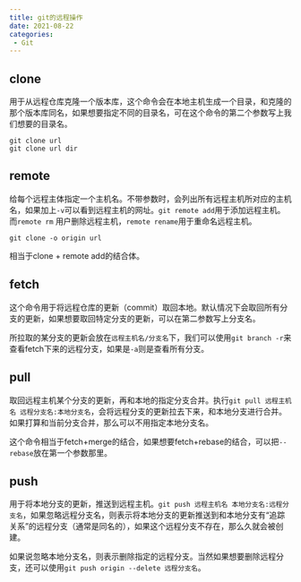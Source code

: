 ```yaml
---
title: git的远程操作
date: 2021-08-22
categories: 
 - Git
---
```



## clone
用于从远程仓库克隆一个版本库，这个命令会在本地主机生成一个目录，和克隆的那个版本库同名，如果想要指定不同的目录名，可在这个命令的第二个参数写上我们想要的目录名。

```shell
git clone url
git clone url dir
```

## remote
给每个远程主体指定一个主机名。不带参数时，会列出所有远程主机所对应的主机名，如果加上`-v`可以看到远程主机的网址。`git remote add`用于添加远程主机。而`remote rm` 用户删除远程主机，`remote rename`用于重命名远程主机。

```shell
git clone -o origin url
```
相当于clone + remote add的结合体。

## fetch
这个命令用于将远程仓库的更新（commit）取回本地。默认情况下会取回所有分支的更新，如果想要取回特定分支的更新，可以在第二参数写上分支名。

所拉取的某分支的更新会放在`远程主机名/分支名`下，我们可以使用`git branch -r`来查看fetch下来的远程分支，如果是`-a`则是查看所有分支。

## pull
取回远程主机某个分支的更新，再和本地的指定分支合并。执行`git pull 远程主机名 远程分支名:本地分支名`，会将远程分支的更新拉去下来，和本地分支进行合并。如果打算和当前分支合并，那么可以不用指定本地分支名。

这个命令相当于fetch+merge的结合，如果想要fetch+rebase的结合，可以把`--rebase`放在第一个参数那里。


## push
用于将本地分支的更新，推送到远程主机。`git push 远程主机名 本地分支名:远程分支名`，如果忽略远程分支名，则表示将本地分支的更新推送到和本地分支有“追踪关系”的远程分支（通常是同名的），如果这个远程分支不存在，那么久就会被创建。

如果说忽略本地分支名，则表示删除指定的远程分支。当然如果想要删除远程分支，还可以使用`git push origin --delete 远程分支名`。